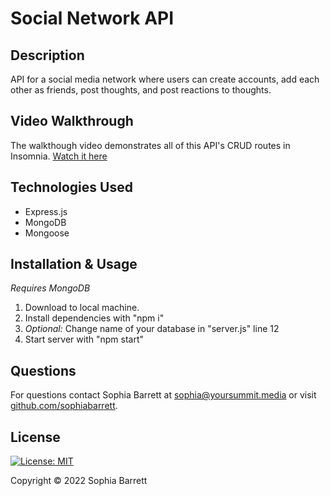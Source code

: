 # Social Network API

## Description
API for a social media network where users can create accounts, add each other as friends, post thoughts, and post reactions to thoughts.

## Video Walkthrough
The walkthough video demonstrates all of this API's CRUD routes in Insomnia. [Watch it here](https://watch.screencastify.com/v/foL5Dzfcw4TfXBMmwkN0)

## Technologies Used
* Express.js
* MongoDB
* Mongoose

## Installation & Usage
_Requires MongoDB_
1. Download to local machine.
2. Install dependencies with "npm i"
3. _Optional:_ Change name of your database in "server.js" line 12
4. Start server with "npm start"

## Questions
For questions contact Sophia Barrett at [sophia@yoursummit.media](mailto:sophia@yoursummit.media) or visit [github.com/sophiabarrett](https://github.com/sophiabarrett).

## License
[![License: MIT](https://img.shields.io/badge/License-MIT-yellow.svg)](./LICENSE)

Copyright © 2022 Sophia Barrett
